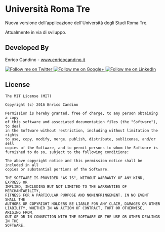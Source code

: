 # Università Roma Tre

Nuova versione dell'applicazione dell'Università degli Studi Roma Tre.

Attualmente in via di sviluppo.


Developed By
--------

Enrico Candino - www.enricocandino.it

<a href="https://twitter.com/enrichmann">
  <img alt="Follow me on Twitter"
       src="http://icons.iconarchive.com/icons/danleech/simple/96/twitter-icon.png" />
</a>
<a href="https://plus.google.com/+EnricoCandino">
  <img alt="Follow me on Google+"
       src="http://icons.iconarchive.com/icons/danleech/simple/96/google-plus-icon.png" />
</a>
<a href="https://it.linkedin.com/in/enrico-candino-78995553">
  <img alt="Follow me on LinkedIn"
       src="http://icons.iconarchive.com/icons/danleech/simple/96/linkedin-icon.png" />
</a>


License
--------

    The MIT License (MIT)
    
    Copyright (c) 2016 Enrico Candino
    
    Permission is hereby granted, free of charge, to any person obtaining a copy
    of this software and associated documentation files (the "Software"), to deal
    in the Software without restriction, including without limitation the rights
    to use, copy, modify, merge, publish, distribute, sublicense, and/or sell
    copies of the Software, and to permit persons to whom the Software is
    furnished to do so, subject to the following conditions:
    
    The above copyright notice and this permission notice shall be included in all
    copies or substantial portions of the Software.
    
    THE SOFTWARE IS PROVIDED "AS IS", WITHOUT WARRANTY OF ANY KIND, EXPRESS OR
    IMPLIED, INCLUDING BUT NOT LIMITED TO THE WARRANTIES OF MERCHANTABILITY,
    FITNESS FOR A PARTICULAR PURPOSE AND NONINFRINGEMENT. IN NO EVENT SHALL THE
    AUTHORS OR COPYRIGHT HOLDERS BE LIABLE FOR ANY CLAIM, DAMAGES OR OTHER
    LIABILITY, WHETHER IN AN ACTION OF CONTRACT, TORT OR OTHERWISE, ARISING FROM,
    OUT OF OR IN CONNECTION WITH THE SOFTWARE OR THE USE OR OTHER DEALINGS IN THE
    SOFTWARE.
